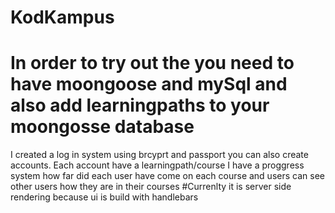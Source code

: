 # KodKampus
# In order to try out the you need to have moongoose and mySql and also add learningpaths to your moongosse database
I created a log in system using brcyprt and passport you can also create accounts. Each account have a learningpath/course
I have a proggress system how far did each user have come on each course and users can see other users how they are in their courses
#Currenlty it is server side rendering because ui is build with handlebars
